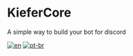 # KieferCore

A simple way to build your bot for discord

[![en](https://img.shields.io/badge/lang-en-red.svg)](https://github.com/gabrieldasnevespinheiro/kiefercore/blob/main/README.md)
[![pt-br](https://img.shields.io/badge/lang-pt--br-green.svg)](https://github.com/gabrieldasnevespinheiro/kiefercore/blob/main/README.pt-br.md)